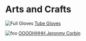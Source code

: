 # Arts and Crafts

![Full Gloves](http://res.cloudinary.com/codogo/image/upload/ar_2:1,c_fill,dpr_auto,f_auto,g_auto,q_auto,w_1000/v1511428218/23376873_10159553946490301_730935787_o_qiyp0b.jpg)
[Tube Gloves](/crafty/nice-tube-gloves/)


![foo](http://res.cloudinary.com/codogo/image/upload/ar_2:1,c_fill,dpr_auto,f_auto,g_auto,q_auto,w_1000/v1507032969/Screenshot-2015-08-18-150348_krmc8r.jpg)
[OOOOHHHH Jeronmy Corbin](/foo/)
